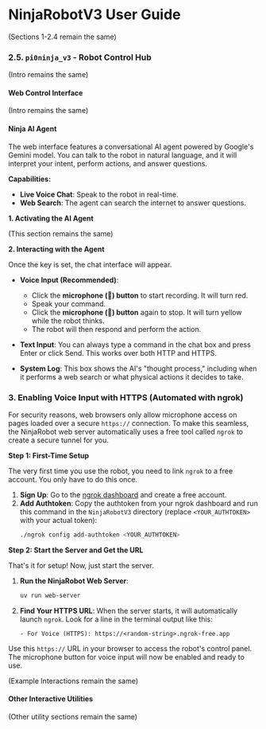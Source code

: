 
# NinjaRobotV3 User Guide

(Sections 1-2.4 remain the same)

### 2.5. `pi0ninja_v3` - Robot Control Hub

(Intro remains the same)

#### Web Control Interface

(Intro remains the same)

#### Ninja AI Agent

The web interface features a conversational AI agent powered by Google's Gemini model. You can talk to the robot in natural language, and it will interpret your intent, perform actions, and answer questions.

**Capabilities:**
- **Live Voice Chat**: Speak to the robot in real-time.
- **Web Search**: The agent can search the internet to answer questions.

**1. Activating the AI Agent**

(This section remains the same)

**2. Interacting with the Agent**

Once the key is set, the chat interface will appear.

-   **Voice Input (Recommended)**:
    - Click the **microphone (🎤) button** to start recording. It will turn red.
    - Speak your command.
    - Click the **microphone (🎤) button** again to stop. It will turn yellow while the robot thinks.
    - The robot will then respond and perform the action.

-   **Text Input**: You can always type a command in the chat box and press Enter or click Send. This works over both HTTP and HTTPS.

-   **System Log**: This box shows the AI's "thought process," including when it performs a web search or what physical actions it decides to take.

### 3. Enabling Voice Input with HTTPS (Automated with ngrok)

For security reasons, web browsers only allow microphone access on pages loaded over a secure `https://` connection. To make this seamless, the NinjaRobot web server automatically uses a free tool called `ngrok` to create a secure tunnel for you.

**Step 1: First-Time Setup**

The very first time you use the robot, you need to link `ngrok` to a free account. You only have to do this once.

1.  **Sign Up**: Go to the [ngrok dashboard](https://dashboard.ngrok.com/signup) and create a free account.
2.  **Add Authtoken**: Copy the authtoken from your ngrok dashboard and run this command in the `NinjaRobotV3` directory (replace `<YOUR_AUTHTOKEN>` with your actual token):
    ```bash
    ./ngrok config add-authtoken <YOUR_AUTHTOKEN>
    ```

**Step 2: Start the Server and Get the URL**

That's it for setup! Now, just start the server.

1.  **Run the NinjaRobot Web Server**:
    ```bash
    uv run web-server
    ```
2.  **Find Your HTTPS URL**: When the server starts, it will automatically launch `ngrok`. Look for a line in the terminal output like this:
    ```
    - For Voice (HTTPS): https://<random-string>.ngrok-free.app
    ```

Use this `https://` URL in your browser to access the robot's control panel. The microphone button for voice input will now be enabled and ready to use.

(Example Interactions remain the same)

#### Other Interactive Utilities

(Other utility sections remain the same)
